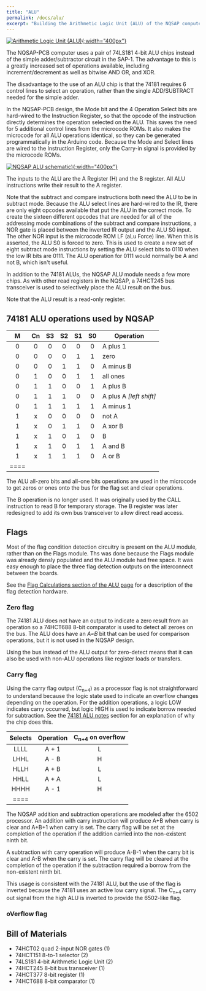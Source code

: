```yaml
---
title: "ALU"
permalink: /docs/alu/
excerpt: "Building the Arithmetic Logic Unit (ALU) of the NQSAP computer"
---
```


[![Arithmetic Logic Unit (ALU)](../../assets/images/alu-1.jpg "ALU"){:width="400px"}](../../assets/images/alu-1.jpg)

The NQSAP-PCB computer uses a pair of 74LS181 4-bit ALU chips instead of the simple
adder/subtractor circuit in the SAP-1.  The advantage to this is a greatly increased set
of operations available, including increment/decrement as well as bitwise AND OR, and XOR.

The disadvantage to the use of an ALU chip is that the 74181 requires 6 control lines to
select an operation, rather than the single ADD/SUBTRACT needed for the simple adder.

In the NQSAP-PCB design, the Mode bit and the 4 Operation Select bits are hard-wired to
the Instruction Register, so that the opcode of the instruction directly determines the
operation selected on the ALU.  This saves the need for 5 additional control lines from
the microcode ROMs.  It also makes the microcode for all ALU operations identical, so they
can be generated programmatically in the Arduino code.  Because the Mode and Select lines
are wired to the Instruction Register, only the Carry-in signal is provided by the
microcode ROMs.

[![NQSAP ALU schematic)](../../assets/images/alu-schematic.png "ALU schematic"){:width="400px"}](../../assets/images/alu-schematic.png)

The inputs to the ALU are the A Register (H) and the B register.  All ALU instructions
write their result to the A register.

Note that the subtract and compare instructions both need the ALU to be in subtract mode.
Because the ALU select lines are hard-wired to the IR, there are only eight opcodes
available that put the ALU in the correct mode.  To create the sixteen different opcodes
that are needed for all of the addressing mode combinations of the subtract and compare
instructions, a NOR gate is placed between the inverted IR output and the ALU S0 input.
The other NOR input is the microcode ROM LF (aLu Force) line.  When this is asserted,
the ALU S0 is forced to zero.  This is used to create a new set of eight subtract mode
instructions by setting the ALU select bits to 0110 when the low IR bits are 0111.  The
ALU operation for 0111 would normally be A and not B, which isn't useful.

In addition to the 74181 ALUs, the NQSAP ALU module needs a few more chips.  As with other
read registers in the NQSAP, a 74HCT245 bus transceiver is used to selectively place the
ALU result on the bus.  

Note that the ALU result is a read-only register.

## 74181 ALU operations used by NQSAP

|M | Cn| S3| S2| S1| S0|Operation|
|:---:|:---:|:---:|:---:|:---:|:---:|---|
|0 | 0 | 0 | 0 | 0 | 0 | A plus 1
|0 | 0 | 0 | 0 | 1 | 1 | zero
|0 | 0 | 0 | 1 | 1 | 0 | A minus B
|0 | 1 | 0 | 0 | 1 | 1 | all ones
|0 | 1 | 1 | 0 | 0 | 1 | A plus B
|0 | 1 | 1 | 1 | 0 | 0 | A plus A _[left shift]_
|0 | 1 | 1 | 1 | 1 | 1 | A minus 1
|1 | x | 0 | 0 | 0 | 0 | not A
|1 | x | 0 | 1 | 1 | 0 | A xor B
|1 | x | 1 | 0 | 1 | 0 | B
|1 | x | 1 | 0 | 1 | 1 | A and B
|1 | x | 1 | 1 | 1 | 0 | A or B
|====

The ALU all-zero bits and all-one bits operations are used in the microcode to get zeros
or ones onto the bus for the flag set and clear operations.

The B operation is no longer used.  It was originally used by the CALL instruction to read
B for temporary storage.  The B register was later redesigned to add its own bus
transceiver to allow direct read access.

## Flags

Most of the flag condition detection circuitry is present on the ALU module, rather than
on the Flags module.  Ths was done because the Flags module was already densly populated
and the ALU module had free space.  It was easy enough to place the three flag detection
outputs on the interconnect between the boards.

See the [Flag Calculations section of the ALU page](alu/#flag-calculations) for a
description of the flag detection hardware.

### Zero flag

The 74181 ALU does not have an output to indicate a zero result from an operation so a
74HCT688 8-bit comparator is used to detect all zeroes on the bus.  The ALU does have an
_A=B_ bit that can be used for comparison operations, but it is not used in the NQSAP
design.

Using the bus instead of the ALU output for zero-detect means that it can also be used
with non-ALU operations like register loads or transfers.

### Carry flag

Using the carry flag output (C<sub>n+4</sub>) as a processor flag is not straightforward
to understand because the logic state used to indicate an overflow changes depending on
the operation.  For the addition operations, a logic LOW indicates carry occurred, but
logic HIGH is used to indicate borrow needed for subtraction.  See the
[74181 ALU notes](../74181-alu-notes/) section for an explanation of why the chip does
this.

|Selects|Operation|C<sub>n+4</sub> on overflow|
|:---:  |:---:    |:---:|
| LLLL  | A + 1   |  L  |
| LHHL  | A - B   |  H  |
| HLLH  | A + B   |  L  |
| HHLL  | A + A   |  L  |
| HHHH  | A - 1   |  H  |
|====

The NQSAP addition and subtraction operations are modeled after the 6502 processor.  An
addition with carry instruction will produce A+B when carry is clear and A+B+1 when carry
is set.  The carry flag will be set at the completion of the operation if the addition
carried into the non-existent ninth bit.

A subtraction with carry operation will produce A-B-1 when the carry bit is clear and A-B
when the carry is set.  The carry flag will be cleared at the completion of the operation
if the subtraction required a borrow from the non-existent ninth bit.

This usage is consistent with the 74181 ALU, but the use of the flag is inverted because
the 74181 uses an active low carry signal.  The C<sub>n+4</sub> carry out signal from the
high ALU is inverted to provide the 6502-like flag.

### oVerflow flag



## Bill of Materials

* 74HCT02 quad 2-input NOR gates (1)
* 74HCT151 8-to-1 selector (2)
* 74LS181 4-bit Arithmetic Logic Unit (2)
* 74HCT245 8-bit bus transceiver (1)
* 74HCT377 8-bit register (1)
* 74HCT688 8-bit comparator (1)
